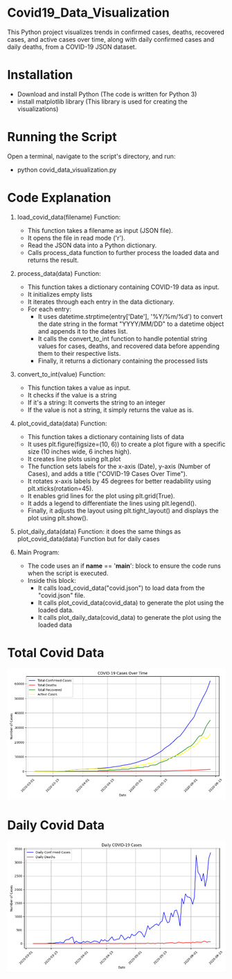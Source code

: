# Covid19_Data_Visualization
This Python project visualizes trends in confirmed cases, deaths, recovered cases, and active cases over time, along with daily confirmed cases and daily deaths, from a COVID-19 JSON dataset.

# Installation
- Download and install Python (The code is written for Python 3)
- install matplotlib library (This library is used for creating the visualizations)

# Running the Script
Open a terminal, navigate to the script's directory, and run:
  - python covid_data_visualization.py

# Code Explanation

1. load_covid_data(filename) Function:
    - This function takes a filename as input (JSON file).
    - It opens the file in read mode ('r').
    - Read the JSON data into a Python dictionary.
    - Calls process_data function to further process the loaded data and returns the result.

2. process_data(data) Function:
    - This function takes a dictionary containing COVID-19 data as input.
    - It initializes empty lists 
    - It iterates through each entry in the data dictionary.
    - For each entry:
      - It uses datetime.strptime(entry['Date'], '%Y/%m/%d') to convert the date string in the format "YYYY/MM/DD" to a datetime object and appends it to the dates list.
      - It calls the convert_to_int function to handle potential string values for cases, deaths, and recovered data before appending them to their respective lists.
      - Finally, it returns a dictionary containing the processed lists

 3. convert_to_int(value) Function:
    - This function takes a value as input.
    - It checks if the value is a string
    - If it's a string: It converts the string to an integer
    - If the value is not a string, it simply returns the value as is.

4. plot_covid_data(data) Function:
    - This function takes a dictionary containing lists of data
    - It uses plt.figure(figsize=(10, 6)) to create a plot figure with a specific size (10 inches wide, 6 inches high).
    - It creates  line plots using plt.plot
    - The function sets labels for the x-axis (Date), y-axis (Number of Cases), and adds a title ("COVID-19 Cases Over Time").
    - It rotates x-axis labels by 45 degrees for better readability using plt.xticks(rotation=45).
    - It enables grid lines for the plot using plt.grid(True).
    - It adds a legend to differentiate the lines using plt.legend().
    - Finally, it adjusts the layout using plt.tight_layout() and displays the plot using plt.show().

5. plot_daily_data(data) Function:
    it does the same things as plot_covid_data(data) Function but for daily cases

6. Main Program:
    - The code uses an if __name__ == '__main__': block to ensure the code  runs when the script is executed.
    - Inside this block:
      - It calls load_covid_data("covid.json") to load data from the "covid.json" file.
      - It calls plot_covid_data(covid_data) to generate the plot using the loaded data.
      - It calls plot_daily_data(covid_data) to generate the plot using the loaded data


# Total Covid Data
![alt text](image-2.png)

# Daily Covid Data
![alt text](image-3.png)